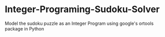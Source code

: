 # Integer-Programing-Sudoku-Solver
Model the sudoku puzzle as an Integer Program using google's ortools package in Python
